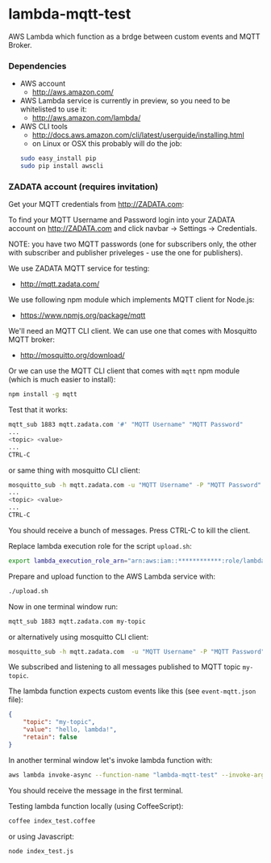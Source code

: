 # lambda-mqtt-test

AWS Lambda which function as a brdge between custom events and MQTT Broker.

### Dependencies

- AWS account
    - http://aws.amazon.com/
- AWS Lambda service is currently in preview, so you need to be whitelisted to use it:
    - http://aws.amazon.com/lambda/
- AWS CLI tools
    - http://docs.aws.amazon.com/cli/latest/userguide/installing.html
    - on Linux or OSX this probably will do the job:
    ``` bash
    sudo easy_install pip
    sudo pip install awscli
    ```


### ZADATA account (requires invitation)

Get your MQTT credentials from http://ZADATA.com:

To find your MQTT Username and Password login into your ZADATA account on http://ZADATA.com and click navbar -> Settings -> Credentials.

NOTE: you have two MQTT passwords (one for subscribers only, the other with subscriber and publisher priveleges - use the one for publishers).




We use ZADATA MQTT service for testing:
- http://mqtt.zadata.com/

We use following npm module which implements MQTT client for Node.js:
- https://www.npmjs.org/package/mqtt

We'll need an MQTT CLI client.
We can use one that comes with Mosquitto MQTT broker:
- http://mosquitto.org/download/

Or we can use the MQTT CLI client that comes with `mqtt` npm module (which is much easier to install):

``` bash
npm install -g mqtt
```

Test that it works:

``` bash
mqtt_sub 1883 mqtt.zadata.com '#' "MQTT Username" "MQTT Password"
...
<topic> <value>
...
CTRL-C
```

or same thing with mosquitto CLI client:

``` bash
mosquitto_sub -h mqtt.zadata.com -u "MQTT Username" -P "MQTT Password" -t '#' -v
...
<topic> <value>
...
CTRL-C
```

You should receive a bunch of messages. Press CTRL-C to kill the client.



Replace lambda execution role for the script `upload.sh`:

``` bash
export lambda_execution_role_arn="arn:aws:iam::************:role/lambda_exec_role"
```

Prepare and upload function to the AWS Lambda service with:

``` bash
./upload.sh
```

Now in one terminal window run:

``` bash
mqtt_sub 1883 mqtt.zadata.com my-topic
```

or alternatively using mosquitto CLI client:

``` bash
mosquitto_sub -h mqtt.zadata.com  -u "MQTT Username" -P "MQTT Password" -t my-topic -v
```


We subscribed and listening to all messages published to MQTT topic `my-topic`. 


The lambda function expects custom events like this (see `event-mqtt.json` file):

``` json
{
    "topic": "my-topic",
    "value": "hello, lambda!",
    "retain": false
}
```

In another terminal window let's invoke lambda function with:

``` bash
aws lambda invoke-async --function-name "lambda-mqtt-test" --invoke-args event-mqtt.json
```

You should receive the message in the first terminal.

Testing lambda function locally (using CoffeeScript):

``` bash
coffee index_test.coffee
```

or using Javascript:

``` bash
node index_test.js
```
